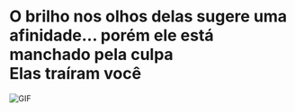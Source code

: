 # O brilho nos olhos delas sugere uma afinidade... porém ele está manchado pela culpa<br>Elas traíram você
<img src="https://giffiles.alphacoders.com/995/9950.gif" alt="GIF" />
